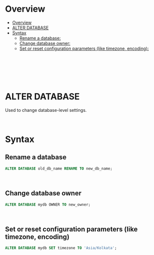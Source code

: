 # Overview

- [Overview](#overview)
- [ALTER DATABASE](#alter-database)
- [Syntax](#syntax)
  - [Rename a database:](#rename-a-database)
  - [Change database owner:](#change-database-owner)
  - [Set or reset configuration parameters (like timezone, encoding):](#set-or-reset-configuration-parameters-like-timezone-encoding)

&nbsp;

&nbsp;

&nbsp;

# ALTER DATABASE

Used to change database-level settings.

&nbsp;

# Syntax

## Rename a database

```sql
ALTER DATABASE old_db_name RENAME TO new_db_name;
```

&nbsp;

## Change database owner

```sql
ALTER DATABASE mydb OWNER TO new_owner;
```

&nbsp;

## Set or reset configuration parameters (like timezone, encoding)

```sql
ALTER DATABASE mydb SET timezone TO 'Asia/Kolkata';
```
